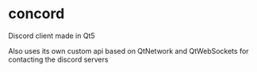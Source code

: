 # concord
Discord client made in Qt5


Also uses its own custom api based on QtNetwork and QtWebSockets for contacting the discord servers